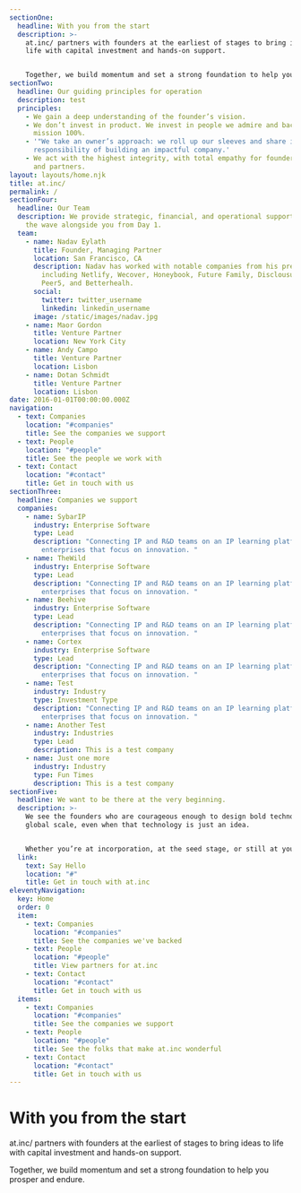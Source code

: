 ```yaml
---
sectionOne:
  headline: With you from the start
  description: >-
    at.inc/ partners with founders at the earliest of stages to bring ideas to
    life with capital investment and hands-on support.


    Together, we build momentum and set a strong foundation to help you prosper and endure.
sectionTwo:
  headline: Our guiding principles for operation
  description: test
  principles:
    - We gain a deep understanding of the founder’s vision.
    - We don’t invest in product. We invest in people we admire and back their
      mission 100%.
    - '"We take an owner’s approach: we roll up our sleeves and share in the
      responsibility of building an impactful company.'
    - We act with the highest integrity, with total empathy for founders, LPs,
      and partners.
layout: layouts/home.njk
title: at.inc/
permalink: /
sectionFour:
  headline: Our Team
  description: We provide strategic, financial, and operational support and ride
    the wave alongside you from Day 1.
  team:
    - name: Nadav Eylath
      title: Founder, Managing Partner
      location: San Francisco, CA
      description: Nadav has worked with notable companies from his previous fun
        including Netlify, Wecover, Honeybook, Future Family, Disclousures,
        Peer5, and Betterhealh.
      social:
        twitter: twitter_username
        linkedin: linkedin_username
      image: /static/images/nadav.jpg
    - name: Maor Gordon
      title: Venture Partner
      location: New York City
    - name: Andy Campo
      title: Venture Partner
      location: Lisbon
    - name: Dotan Schmidt
      title: Venture Partner
      location: Lisbon
date: 2016-01-01T00:00:00.000Z
navigation:
  - text: Companies
    location: "#companies"
    title: See the companies we support
  - text: People
    location: "#people"
    title: See the people we work with
  - text: Contact
    location: "#contact"
    title: Get in touch with us
sectionThree:
  headline: Companies we support
  companies:
    - name: SybarIP
      industry: Enterprise Software
      type: Lead
      description: "Connecting IP and R&D teams on an IP learning platform for
        enterprises that focus on innovation. "
    - name: TheWild
      industry: Enterprise Software
      type: Lead
      description: "Connecting IP and R&D teams on an IP learning platform for
        enterprises that focus on innovation. "
    - name: Beehive
      industry: Enterprise Software
      type: Lead
      description: "Connecting IP and R&D teams on an IP learning platform for
        enterprises that focus on innovation. "
    - name: Cortex
      industry: Enterprise Software
      type: Lead
      description: "Connecting IP and R&D teams on an IP learning platform for
        enterprises that focus on innovation. "
    - name: Test
      industry: Industry
      type: Investment Type
      description: "Connecting IP and R&D teams on an IP learning platform for
        enterprises that focus on innovation. "
    - name: Another Test
      industry: Industries
      type: Lead
      description: This is a test company
    - name: Just one more
      industry: Industry
      type: Fun Times
      description: This is a test company
sectionFive:
  headline: We want to be there at the very beginning.
  description: >-
    We see the founders who are courageous enough to design bold technology at a
    global scale, even when that technology is just an idea.


    Whether you’re at incorporation, at the seed stage, or still at your day job setting a vision for something new, we want to hear what makes you ready to dive in. And be sure, we are eager to invest at this stage.
  link:
    text: Say Hello
    location: "#"
    title: Get in touch with at.inc
eleventyNavigation:
  key: Home
  order: 0
  item:
    - text: Companies
      location: "#companies"
      title: See the companies we've backed
    - text: People
      location: "#people"
      title: View partners for at.inc
    - text: Contact
      location: "#contact"
      title: Get in touch with us
  items:
    - text: Companies
      location: "#companies"
      title: See the companies we support
    - text: People
      location: "#people"
      title: See the folks that make at.inc wonderful
    - text: Contact
      location: "#contact"
      title: Get in touch with us
---
```

# With you from the start

at.inc/ partners with founders at the earliest of stages to bring ideas to life with capital investment and hands-on support.

Together, we build momentum and set a strong foundation to help you prosper and endure.
